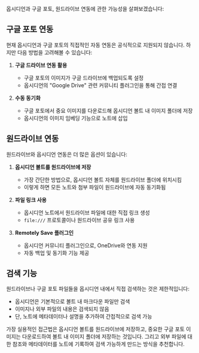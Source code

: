 
옵시디언과 구글 포토, 원드라이브 연동에 관한 가능성을 살펴보겠습니다:

## 구글 포토 연동

현재 옵시디언과 구글 포토의 직접적인 자동 연동은 공식적으로 지원되지 않습니다. 하지만 다음 방법을 고려해볼 수 있습니다:

1. **구글 드라이브 연동 활용**
   - 구글 포토의 이미지가 구글 드라이브에 백업되도록 설정
   - 옵시디언의 "Google Drive" 관련 커뮤니티 플러그인을 통해 간접 연결

2. **수동 동기화**
   - 구글 포토에서 중요 이미지를 다운로드해 옵시디언 볼트 내 이미지 폴더에 저장
   - 옵시디언의 이미지 임베딩 기능으로 노트에 삽입

## 원드라이브 연동

원드라이브와 옵시디언 연동은 더 많은 옵션이 있습니다:

1. **옵시디언 볼트를 원드라이브에 저장**
   - 가장 간단한 방법으로, 옵시디언 볼트 자체를 원드라이브 폴더에 위치시킴
   - 이렇게 하면 모든 노트와 첨부 파일이 원드라이브에 자동 동기화됨

2. **파일 링크 사용**
   - 옵시디언 노트에서 원드라이브 파일에 대한 직접 링크 생성
   - `file:///` 프로토콜이나 원드라이브 공유 링크 사용

3. **Remotely Save 플러그인**
   - 옵시디언 커뮤니티 플러그인으로, OneDrive와 연동 지원
   - 자동 백업 및 동기화 기능 제공

## 검색 기능

원드라이브나 구글 포토 파일들을 옵시디언 내에서 직접 검색하는 것은 제한적입니다:

- 옵시디언은 기본적으로 볼트 내 마크다운 파일만 검색
- 이미지나 외부 파일의 내용은 검색되지 않음
- 단, 노트에 메타데이터나 설명을 추가하여 간접적으로 검색 가능

가장 실용적인 접근법은 옵시디언 볼트를 원드라이브에 저장하고, 중요한 구글 포토 이미지는 다운로드하여 볼트 내 이미지 폴더에 저장하는 것입니다. 그리고 외부 파일에 대한 참조와 메타데이터를 노트에 기록하여 검색 가능하게 만드는 방식을 추천합니다.
